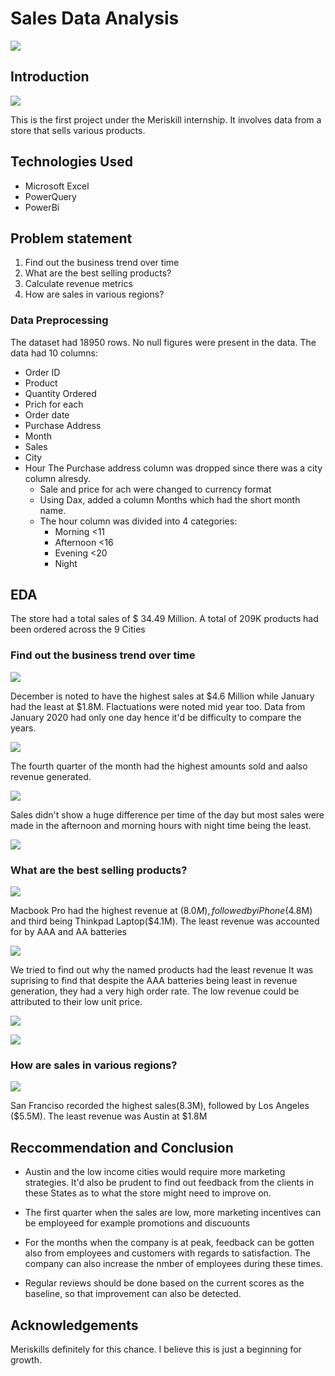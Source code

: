 
# Sales Data Analysis
![](images/Untitled.jpeg)
## Introduction

![](images/Screenshot(72).png)

This is the first project under the Meriskill internship.
It involves data from a store that sells various products.  
## Technologies Used
- Microsoft Excel
- PowerQuery
- PowerBi
## Problem statement
1. Find out the business trend over time
2. What are the best selling products?
3. Calculate revenue metrics
4. How are sales in various regions?

### Data Preprocessing
The dataset had 18950 rows. No null figures were present in the data.
The data had 10 columns:
- Order ID
- Product
- Quantity Ordered
- Prich for each
- Order date
- Purchase Address
- Month
- Sales
- City
- Hour
  The Purchase address column was dropped since there was a city column alresdy.
  - Sale and price for ach were changed to currency format
  - Using Dax, added a column Months which had the short month name.
  - The hour column was divided into 4 categories:
      - Morning <11
      - Afternoon <16
      - Evening <20
      - Night
## EDA

The store had a total sales of $ 34.49 Million.
A total of 209K products had been ordered across the 9 Cities
###  Find out the business trend over time
![](images/Month.png)

December is noted to have the highest sales at $4.6 Million while January had the least at $1.8M. Flactuations were noted mid year too.
Data from January 2020 had only one day hence it'd be difficulty to compare the years.

![](images/quareter_revene.png)

The fourth quarter of the month had the highest amounts sold and aalso revenue generated.

![](images/quarter_order.png)

Sales didn't show a huge difference per time of the day but most sales were made in the afternoon and morning hours with night time  being the least.

![](images/Time.png)

### What are the best selling products?
![](images/top_revenue.png)

Macbook Pro had the highest revenue at ($8.0M), followed by iPhone($4.8M)  and third being Thinkpad Laptop($4.1M).
The least revenue was accounted for by AAA and AA batteries

![](images/Least_revenue.png)

We tried to find out why the named products had the least revenue
It was suprising to find that despite the AAA batteries being least in revenue generation, they had a very high order rate. The low revenue could be attributed to their low unit price.

![](images/top_sales.png)


  ![](images/Least_products.png)


### How are sales in various regions?

![](images/city.png)

San Franciso recorded the highest sales(8.3M), followed by Los Angeles ($5.5M).  The least revenue was Austin at $1.8M


## Reccommendation and Conclusion

- Austin and the low income cities would require more marketing strategies. It'd also be prudent to find out feedback from the clients in these States as to what the store might need to improve on.

- The first quarter when the sales are low, more marketing incentives can be employeed for example promotions and discuounts
- For the months when the company is at peak, feedback can be gotten also from employees and customers with regards to satisfaction. The company can also increase the nmber of employees during these times.
- Regular reviews should be done based on the current scores as the baseline, so that improvement can also be detected.

## Acknowledgements
Meriskills definitely for this chance.
I believe this is just a beginning for growth.
